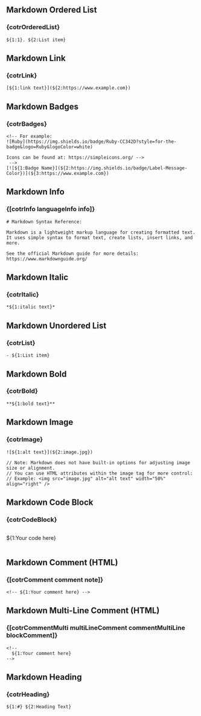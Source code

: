 ## Markdown Ordered List

### {cotrOrderedList}

```
${1:1}. ${2:List item}
```

## Markdown Link

### {cotrLink}

```
[${1:link text}](${2:https://www.example.com})
```

## Markdown Badges

### {cotrBadges}

```
<!-- For example: 
![Ruby](https://img.shields.io/badge/Ruby-CC342D?style=for-the-badge&logo=Ruby&logoColor=white)

Icons can be found at: https://simpleicons.org/ -->
 -->
[![${1:Badge Name}](${2:https://img.shields.io/badge/Label-Message-Color})](${3:https://www.example.com})
```

## Markdown Info

### {[cotrInfo languageInfo info]}

```
# Markdown Syntax Reference:

Markdown is a lightweight markup language for creating formatted text.
It uses simple syntax to format text, create lists, insert links, and more.

See the official Markdown guide for more details: https://www.markdownguide.org/
```

## Markdown Italic

### {cotrItalic}

```
*${1:italic text}*
```

## Markdown Unordered List

### {cotrList}

```
- ${1:List item}
```

## Markdown Bold

### {cotrBold}

```
**${1:bold text}**
```

## Markdown Image

### {cotrImage}

```
![${1:alt text}](${2:image.jpg})

// Note: Markdown does not have built-in options for adjusting image size or alignment.
// You can use HTML attributes within the image tag for more control:
// Example: <img src="image.jpg" alt="alt text" width="50%" align="right" />
```

## Markdown Code Block

### {cotrCodeBlock}

```
```
${1:Your code here}
```
```

## Markdown Comment (HTML)

### {[cotrComment comment note]}

```
<!-- ${1:Your comment here} -->
```

## Markdown Multi-Line Comment (HTML)

### {[cotrCommentMulti multiLineComment commentMultiLine blockComment]}

```
<!--
  ${1:Your comment here}
-->
```

## Markdown Heading

### {cotrHeading}

```
${1:#} ${2:Heading Text}
```

